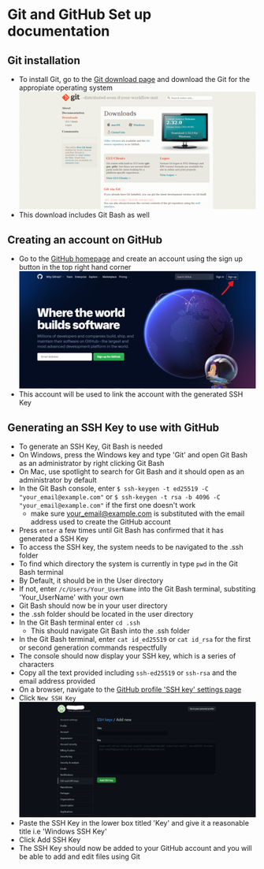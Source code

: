 # Git and GitHub Set up documentation
## Git installation
- To install Git, go to the [Git download page](https://git-scm.com/downloads) and download the Git for the appropiate operating system
![Git Download Page](https://github.com/RayWLMo/Eng_89_Git_Basics/blob/main/Git_download_page.png?raw=true)
- This download includes Git Bash as well
## Creating an account on GitHub
- Go to the [GitHub homepage](https://github.com) and create an account using the sign up button in the top right hand corner
![GitHub Homepage](https://raw.githubusercontent.com/RayWLMo/Eng_89_Git_Basics/main/GitHub_Homepage.png)
- This account will be used to link the account with the generated SSH Key
## Generating an SSH Key to use with GitHub
- To generate an SSH Key, Git Bash is needed
- On Windows, press the Windows key and type 'Git' and open Git Bash as an administrator by right clicking Git Bash
- On Mac, use spotlight to search for Git Bash and it should open as an administrator by default
- In the Git Bash console, enter `$ ssh-keygen -t ed25519 -C "your_email@example.com"` or `$ ssh-keygen -t rsa -b 4096 -C "your_email@example.com"` if the first one doesn't work
	- make sure your_email@example.com is substituted with the email address used to create the GitHub account 
- Press `enter` a few times until Git Bash has confirmed that it has generated a SSH Key
- To access the SSH key, the system needs to be navigated to the .ssh folder
- To find which directory the system is currently in type `pwd` in the Git Bash terminal
- By Default, it should be in the User directory
- If not, enter `/c/Users/Your_UserName` into the Git Bash terminal, substiting 'Your_UserName' with your own
- Git Bash should now be in your user directory
- the .ssh folder should be located in the user directory
- In the Git Bash terminal enter `cd .ssh`
	- This should navigate Git Bash into the .ssh folder
- In the Git Bash terminal, enter `cat id_ed25519` or `cat id_rsa` for the first or second generation commands respectfully
- The console should now display your SSH key, which is a series of characters
- Copy all the text provided including `ssh-ed25519` or `ssh-rsa` and the email address provided
- On a browser, navigate to the [GitHub profile 'SSH key' settings page](https://github.com/settings/keys)
- Click `New SSH Key`
![New SSH Key Page](https://raw.githubusercontent.com/RayWLMo/Eng_89_Git_Basics/main/GitHub_Adding_A_New_SSH_Key.png)
- Paste the SSH Key in the lower box titled 'Key' and give it a reasonable title i.e 'Windows SSH Key'
- Click Add SSH Key
- The SSH Key should now be added to your GitHub account and you will be able to add and edit files using Git
